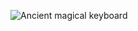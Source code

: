 ![Ancient magical keyboard](https://github.com/user-attachments/assets/385f23cf-eb48-4860-a7d7-d50eec94e3f9)
